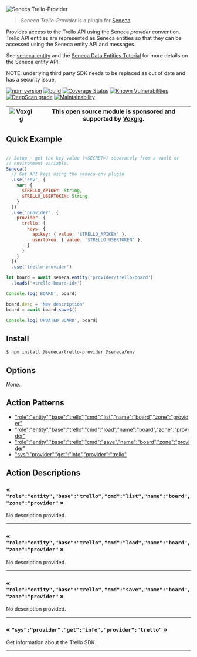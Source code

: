 ![Seneca Trello-Provider](http://senecajs.org/files/assets/seneca-logo.png)

> _Seneca Trello-Provider_ is a plugin for [Seneca](http://senecajs.org)


Provides access to the Trello API using the Seneca *provider*
convention. Trello API entities are represented as Seneca entities so
that they can be accessed using the Seneca entity API and messages.

See [seneca-entity](senecajs/seneca-entity) and the [Seneca Data
Entities
Tutorial](https://senecajs.org/docs/tutorials/understanding-data-entities.html) for more details on the Seneca entity API.

NOTE: underlying third party SDK needs to be replaced as out of date and has a security issue.

[![npm version](https://img.shields.io/npm/v/@seneca/trello-provider.svg)](https://npmjs.com/package/@seneca/trello-provider)
[![build](https://github.com/senecajs/seneca-trello-provider/actions/workflows/build.yml/badge.svg)](https://github.com/senecajs/seneca-trello-provider/actions/workflows/build.yml)
[![Coverage Status](https://coveralls.io/repos/github/senecajs/seneca-trello-provider/badge.svg?branch=main)](https://coveralls.io/github/senecajs/seneca-trello-provider?branch=main)
[![Known Vulnerabilities](https://snyk.io/test/github/senecajs/seneca-trello-provider/badge.svg)](https://snyk.io/test/github/senecajs/seneca-trello-provider)
[![DeepScan grade](https://deepscan.io/api/teams/5016/projects/19462/branches/505954/badge/grade.svg)](https://deepscan.io/dashboard#view=project&tid=5016&pid=19462&bid=505954)
[![Maintainability](https://api.codeclimate.com/v1/badges/f76e83896b731bb5d609/maintainability)](https://codeclimate.com/github/senecajs/seneca-trello-provider/maintainability)


| ![Voxgig](https://www.voxgig.com/res/img/vgt01r.png) | This open source module is sponsored and supported by [Voxgig](https://www.voxgig.com). |
|---|---|


## Quick Example


```js

// Setup - get the key value (<SECRET>) separately from a vault or
// environment variable.
Seneca()
  // Get API keys using the seneca-env plugin
  .use('env', {
    var: {
      $TRELLO_APIKEY: String,
      $TRELLO_USERTOKEN: String,
    }
  })
  .use('provider', {
    provider: {
      trello: {
        keys: {
          apikey: { value: '$TRELLO_APIKEY' },
          usertoken: { value: '$TRELLO_USERTOKEN' },
        }
      }
    }
  })
  .use('trello-provider')

let board = await seneca.entity('provider/trello/board')
  .load$('<trello-board-id>')

Console.log('BOARD', board)

board.desc = 'New description'
board = await board.save$()

Console.log('UPDATED BOARD', board)

```

## Install

```sh
$ npm install @seneca/trello-provider @seneca/env
```



<!--START:options-->


## Options

*None.*


<!--END:options-->

<!--START:action-list-->


## Action Patterns

* ["role":"entity","base":"trello","cmd":"list","name":"board","zone":"provider"](#-roleentitybasetrellocmdlistnameboardzoneprovider-)
* ["role":"entity","base":"trello","cmd":"load","name":"board","zone":"provider"](#-roleentitybasetrellocmdloadnameboardzoneprovider-)
* ["role":"entity","base":"trello","cmd":"save","name":"board","zone":"provider"](#-roleentitybasetrellocmdsavenameboardzoneprovider-)
* ["sys":"provider","get":"info","provider":"trello"](#-sysprovidergetinfoprovidertrello-)


<!--END:action-list-->

<!--START:action-desc-->


## Action Descriptions

### &laquo; `"role":"entity","base":"trello","cmd":"list","name":"board","zone":"provider"` &raquo;

No description provided.



----------
### &laquo; `"role":"entity","base":"trello","cmd":"load","name":"board","zone":"provider"` &raquo;

No description provided.



----------
### &laquo; `"role":"entity","base":"trello","cmd":"save","name":"board","zone":"provider"` &raquo;

No description provided.



----------
### &laquo; `"sys":"provider","get":"info","provider":"trello"` &raquo;

Get information about the Trello SDK.



----------


<!--END:action-desc-->
